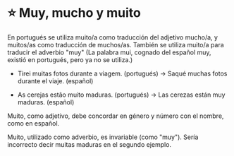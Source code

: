 # :star: Muy, mucho y muito

En portugués se utiliza muito/a como traducción del adjetivo mucho/a, y muitos/as como traducción de muchos/as. También se utiliza muito/a para traducir el adverbio "muy" (La palabra mui, cognado del español muy, existió en portugués, pero ya no se utiliza.)

- Tirei muitas fotos durante a viagem. (portugués) -> Saqué muchas fotos durante el viaje. (español)

- As cerejas estão muito maduras. (portugués) -> Las cerezas están muy maduras. (español)

Muito, como adjetivo, debe concordar en género y número con el nombre, como en español. 

Muito, utilizado como adverbio, es invariable (como "muy"). Sería incorrecto decir muitas maduras en el segundo ejemplo.
